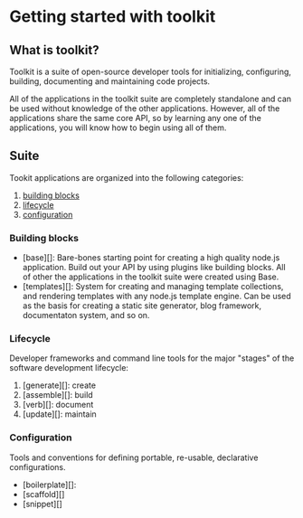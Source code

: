 # Getting started with toolkit

## What is toolkit?

Toolkit is a suite of open-source developer tools for initializing, configuring, building, documenting and maintaining code projects. 

All of the applications in the toolkit suite are completely standalone and can be used without knowledge of the other applications. However, all of the applications share the same core API, so by learning any one of the applications, you will know how to begin using all of them.

## Suite

Tookit applications are organized into the following categories:

1. [building blocks](#building-blocks)
1. [lifecycle](#lifecycle)
1. [configuration](#configuration) 


### Building blocks

* [base][]: Bare-bones starting point for creating a high quality node.js application. Build out your API by using plugins like building blocks. All of other the applications in the toolkit suite were created using Base.
* [templates][]: System for creating and managing template collections, and rendering templates with any node.js template engine. Can be used as the basis for creating a static site generator, blog framework, documentaton system, and so on.


### Lifecycle

Developer frameworks and command line tools for the major "stages" of the software development lifecycle:

1. [generate][]: create
1. [assemble][]: build
1. [verb][]: document
1. [update][]: maintain


### Configuration

Tools and conventions for defining portable, re-usable, declarative configurations.

* [boilerplate][]: 
* [scaffold][]
* [snippet][]
